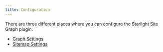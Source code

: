 ```yaml
---
title: Configuration
---
```


There are three different places where you can configure the Starlight Site Graph plugin:

- [Graph Settings](/starlight-site-graph/configuration/graph/)
- [Sitemap Settings](/starlight-site-graph/configuration/sitemap/)
